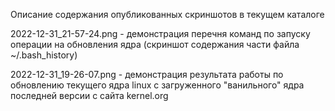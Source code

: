 Описание содержания опубликованных скриншотов в текущем каталоге

2022-12-31_21-57-24.png - демонстрация перечня команд по запуску операции на обновления ядра (скриншот содержания части файла ~/.bash_history)

2022-12-31_19-26-07.png - демонстрация результата работы по обновлению текущего ядра linux с загруженного "ванильного" ядра последней версии  с сайта kernel.org
